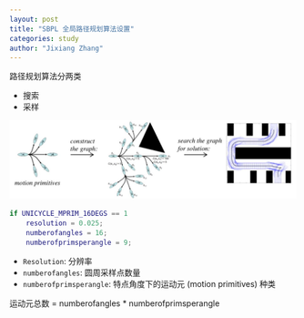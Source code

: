 ```yaml
---
layout: post
title: "SBPL 全局路径规划算法设置"
categories: study
author: "Jixiang Zhang"
---
```


路径规划算法分两类

- 搜索
- 采样

![](/images/PathGen.jpg)

```matlab
if UNICYCLE_MPRIM_16DEGS == 1
    resolution = 0.025;
    numberofangles = 16;
    numberofprimsperangle = 9;
```

- `Resolution`: 分辨率
- `numberofangles`: 圆周采样点数量
- `numberofprimsperangle`: 特点角度下的运动元 (motion primitives) 种类

运动元总数 = numberofangles * numberofprimsperangle
